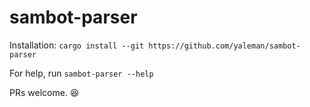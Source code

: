 # sambot-parser

Installation: `cargo install --git https://github.com/yaleman/sambot-parser`

For help, run `sambot-parser --help`

PRs welcome. 😆
